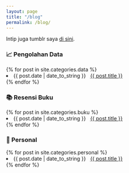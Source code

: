 ```yaml
---
layout: page
title: "/blog"
permalink: /blog/
---
```

Intip juga tumblr saya [di sini](https://bryantara.tumblr.com).
<h3>📈 Pengolahan Data</h3>
{% for post in site.categories.data %}
 <li><span>{{ post.date | date_to_string }}</span> &nbsp; <a href="{{ post.url }}">{{ post.title }}</a></li>
{% endfor %}

<h3>📚 Resensi Buku</h3>
{% for post in site.categories.buku %}
 <li><span>{{ post.date | date_to_string }}</span> &nbsp; <a href="{{ post.url }}">{{ post.title }}</a></li>
{% endfor %}

<h3>💬 Personal</h3>
{% for post in site.categories.personal %}
 <li><span>{{ post.date | date_to_string }}</span> &nbsp; <a href="{{ post.url }}">{{ post.title }}</a></li>
{% endfor %}
